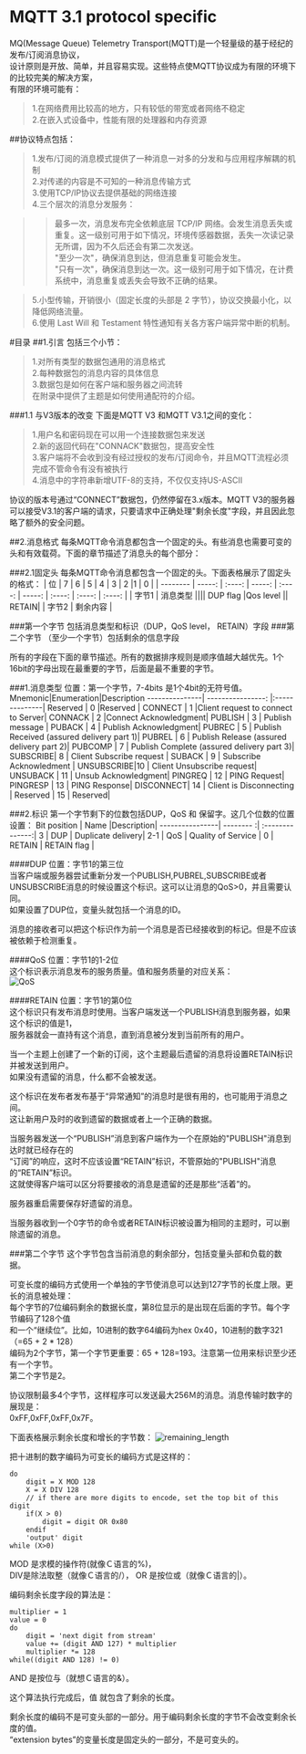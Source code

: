 MQTT 3.1 protocol specific
===================================
MQ(Message Queue) Telemetry Transport(MQTT)是一个轻量级的基于经纪的发布/订阅消息协议，  
设计原则是开放、简单，并且容易实现。这些特点使MQTT协议成为有限的环境下的比较完美的解决方案，  
有限的环境可能有：
>1.在网络费用比较高的地方，只有较低的带宽或者网络不稳定  
>2.在嵌入式设备中，性能有限的处理器和内存资源  

##协议特点包括：
>1.发布/订阅的消息模式提供了一种消息一对多的分发和与应用程序解耦的机制  
>2.对传递的内容是不可知的一种消息传输方式  
>3.使用TCP/IP协议去提供基础的网络连接  
>4.三个层次的消息分发服务：

>>最多一次，消息发布完全依赖底层 TCP/IP 网络。会发生消息丢失或重复。这一级别可用于如下情况，环境传感器数据，丢失一次读记录无所谓，因为不久后还会有第二次发送。  
>>"至少一次"，确保消息到达，但消息重复可能会发生。  
>>"只有一次"，确保消息到达一次。这一级别可用于如下情况，在计费系统中，消息重复或丢失会导致不正确的结果。

>5.小型传输，开销很小（固定长度的头部是 2 字节），协议交换最小化，以降低网络流量。  
>6.使用 Last Will 和 Testament 特性通知有关各方客户端异常中断的机制。  

#目录
##1.引言
包括三个小节：
>1.对所有类型的数据包通用的消息格式  
>2.每种数据包的消息内容的具体信息  
>3.数据包是如何在客户端和服务器之间流转  
在附录中提供了主题是如何使用通配符的介绍。

###1.1 与V3版本的改变
下面是MQTT V3 和MQTT V3.1之间的变化：
>1.用户名和密码现在可以用一个连接数据包来发送  
>2.新的返回代码在"CONNACK"数据包，提高安全性  
>3.客户端将不会收到没有经过授权的发布/订阅命令，并且MQTT流程必须完成不管命令有没有被执行  
>4.消息中的字符串新增UTF-8的支持，不仅仅支持US-ASCII  

协议的版本号通过“CONNECT”数据包，仍然停留在3.x版本。MQTT V3的服务器可以接受V3.1的客户端的请求，只要请求中正确处理"剩余长度"字段，并且因此忽略了额外的安全问题。

##2.消息格式
每条MQTT命令消息都包含一个固定的头。有些消息也需要可变的头和有效载荷。下面的章节描述了消息头的每个部分：

###2.1固定头
每条MQTT命令消息都包含一个固定的头。下面表格展示了固定头的格式：
| 位            | 7       | 6       | 5       |   4     |          3           | 2        |1       | 0          |
| --------      | -----:  | :----:  | -----:  | :----:  | -----:               | :----:  | :----:  | :----:      |
| 字节1      |              消息类型          ||||   DUP flag     |Qos level    || RETAIN|
| 字节2      |                                            剩余内容                                                      |

###第一个字节
    包括消息类型和标识（DUP，QoS level， RETAIN）字段
###第二个字节
    （至少一个字节）包括剩余的信息字段

所有的字段在下面的章节描述。所有的数据排序规则是顺序值越大越优先。1个16bit的字母出现在最重要的字节，后面是最不重要的字节。

###1.消息类型
位置：第一个字节，7-4bits
是1个4bit的无符号值。
Mnemonic|Enumeration|Description
---------------| ----------------: |:--------------|
Reserved  |         0            |Reserved   |
CONNECT |         1            |Client request to connect to Server|
CONNACK |        2            |Connect Acknowledgment|
PUBLISH    |         3            |   Publish message |
PUBACK     |         4           |  Publish Acknowledgment|
PUBREC      |        5           |   Publish Received (assured delivery part 1)|
PUBREL      |        6            |  Publish Release (assured delivery part 2)|
PUBCOMP |        7            |  Publish Complete (assured delivery part 3)|
SUBSCRIBE|        8            | Client Subscribe request |
SUBACK     |        9            | Subscribe Acknowledment |
UNSUBSCRIBE|10            | Client Unsubscribe request|
UNSUBACK |     11           | Unsub Acknowledgment|
PINGREQ    |     12            | PING Request|
PINGRESP  |      13            | PING Response|
DISCONNECT|  14            | Client is Disconnecting |
Reserved    |      15           |  Reserved|

###2.标识
第一个字节剩下的位数包括DUP，QoS 和 保留字。这几个位数的位置设置：
Bit position | Name |Description|
----------------| -------- :| :--------------:|
3                  | DUP    | Duplicate delivery|
2-1               | QoS    | Quality of Service |
0                  | RETAIN | RETAIN flag |

####DUP
位置：字节1的第三位  
当客户端或服务器尝试重新分发一个PUBLISH,PUBREL,SUBSCRIBE或者  
UNSUBSCRIBE消息的时候设置这个标识。这可以让消息的QoS>0，并且需要认同。  
如果设置了DUP位，变量头就包括一个消息的ID。

消息的接收者可以把这个标识作为前一个消息是否已经接收到的标记。但是不应该被依赖于检测重复。

####QoS
位置：字节1的1-2位  
这个标识表示消息发布的服务质量。值和服务质量的对应关系：  
![QoS](http://ww2.sinaimg.cn/large/92540662jw1eaiib4h5s5j20fq04it97.jpg)

####RETAIN
位置：字节1的第0位  
这个标识只有发布消息时使用。当客户端发送一个PUBLISH消息到服务器，如果这个标识的值是1，  
服务器就会一直持有这个消息，直到消息被分发到当前所有的用户。

当一个主题上创建了一个新的订阅，这个主题最后遗留的消息将设置RETAIN标识并被发送到用户。  
如果没有遗留的消息，什么都不会被发送。  

这个标识在发布者发布基于“异常通知”的消息时是很有用的，也可能用于消息之间。  
这让新用户及时的收到遗留的数据或者上一个正确的数据。

当服务器发送一个“PUBLISH”消息到客户端作为一个在原始的"PUBLISH"消息到达时就已经存在的  
“订阅”的响应，这时不应该设置“RETAIN”标识，不管原始的"PUBLISH"消息的“RETAIN”标识。  
这就使得客户端可以区分将要接收的消息是遗留的还是那些“活着”的。

服务器重启需要保存好遗留的消息。  

当服务器收到一个0字节的命令或者RETAIN标识被设置为相同的主题时，可以删除遗留的消息。

###第二个字节
这个字节包含当前消息的剩余部分，包括变量头部和负载的数据。

可变长度的编码方式使用一个单独的字节使消息可以达到127字节的长度上限。更长的消息被处理：  
每个字节的7位编码剩余的数据长度，第8位显示的是出现在后面的字节。每个字节编码了128个值    
和一个“继续位”。比如，10进制的数字64编码为hex 0x40，10进制的数字321（=65 + 2 * 128）  
编码为2个字节，第一个字节更重要：65 + 128=193。注意第一位用来标识至少还有一个字节。  
第二个字节是2。  

协议限制最多4个字节，这样程序可以发送最大256Ｍ的消息。消息传输时数字的展现是：  
0xFF,0xFF,0xFF,0x7F。

下面表格展示剩余长度和增长的字节数：
![remaining_length](http://ww1.sinaimg.cn/large/92540662jw1eaik06fmpyj20j604ljs3.jpg)

把十进制的数字编码为可变长的编码方式是这样的：
```
do
    digit = X MOD 128
    X = X DIV 128
    // if there are more digits to encode, set the top bit of this digit
    if(X > 0)
        digit = digit OR 0x80
    endif
    'output' digit
while (X>0)
```

MOD 是求模的操作符(就像Ｃ语言的%)，  
DIV是除法取整（就像Ｃ语言的/），
OR 是按位或（就像Ｃ语言的|）。

编码剩余长度字段的算法是：  
```
multiplier = 1
value = 0
do
    digit = 'next digit from stream'
    value += (digit AND 127) * multiplier
    multiplier *= 128
while((digit AND 128) != 0)
```

AND 是按位与（就想Ｃ语言的&）。

这个算法执行完成后，值 就包含了剩余的长度。

剩余长度的编码不是可变头部的一部分。用于编码剩余长度的字节不会改变剩余长度的值。  
“extension bytes”的变量长度是固定头的一部分，不是可变头的。
